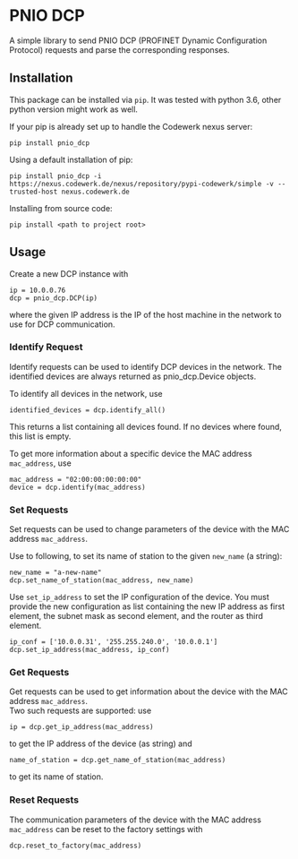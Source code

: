 # PNIO DCP

A simple library to send PNIO DCP (PROFINET Dynamic Configuration Protocol) requests and parse the corresponding responses.

## Installation

This package can be installed via `pip`.
It was tested with python 3.6, other python version might work as well.

If your pip is already set up to handle the Codewerk nexus server:
```
pip install pnio_dcp
```

Using a default installation of pip:
```
pip install pnio_dcp -i https://nexus.codewerk.de/nexus/repository/pypi-codewerk/simple -v --trusted-host nexus.codewerk.de
```

Installing from source code:
```
pip install <path to project root>
```

## Usage

Create a new DCP instance with
```
ip = 10.0.0.76
dcp = pnio_dcp.DCP(ip)
```
where the given IP address is the IP of the host machine in the network to use for DCP communication.

### Identify Request
Identify requests can be used to identify DCP devices in the network. 
The identified devices are always returned as pnio_dcp.Device objects.

To identify all devices in the network, use
```
identified_devices = dcp.identify_all()
```
This returns a list containing all devices found. If no devices where found, this list is empty.

To get more information about a specific device the MAC address `mac_address`, use
```
mac_address = "02:00:00:00:00:00"
device = dcp.identify(mac_address)
```

### Set Requests
Set requests can be used to change parameters of the device with the MAC address `mac_address`.

Use to following, to set its name of station to the given `new_name` (a string):  
```
new_name = "a-new-name"
dcp.set_name_of_station(mac_address, new_name)
```

Use `set_ip_address` to set the IP configuration of the device. 
You must provide the new configuration as list containing the new IP address as first element, the subnet mask as second element, and the router as third element.
```
ip_conf = ['10.0.0.31', '255.255.240.0', '10.0.0.1']
dcp.set_ip_address(mac_address, ip_conf)
```

### Get Requests
Get requests can be used to get information about the device with the MAC address `mac_address`.  
Two such requests are supported: use 
```
ip = dcp.get_ip_address(mac_address)
```
to get the IP address of the device (as string) and
```
name_of_station = dcp.get_name_of_station(mac_address)
```
to get its name of station.

### Reset Requests

The communication parameters of the device with the MAC address `mac_address` can be reset to the factory settings with
```
dcp.reset_to_factory(mac_address)
```
